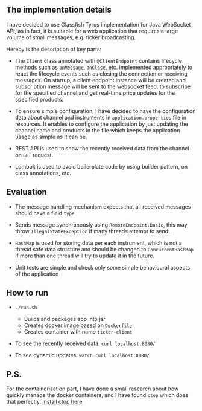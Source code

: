 ## The implementation details
I have decided to use Glassfish Tyrus implementation for Java WebSocket API, as in fact, it is suitable for a web application that requires a large volume of small messages, e.g. ticker broadcasting.

Hereby is the description of key parts:

* The `Client` class annotated with `@ClientEndpoint` contains lifecycle methods such as `onMessage`, `onClose`, etc. implemented appropriately to react the lifecycle events such as closing the connection or receiving messages.
On startup, a client endpoint instance will be created and subscription message will be sent to the websocket feed, to subscribe for the specified channel and get real-time price updates for the specified products.

* To ensure simple configuration, I have decided to have the configuration data about channel and instruments in `application.properties` file in resources.
It enables to configure the application by just updating the channel name and products in the file which keeps the application usage as simple as it can be.

* REST API is used to show the recently received data from the channel on `GET` request.

* Lombok is used to avoid boilerplate code by using builder pattern, on class annotations, etc.

## Evaluation

* The message handling mechanism expects that all received messages should have a field `type`

* Sends message synchronously using `RemoteEndpoint.Basic`, this may throw `IllegalStateException` if many threads attempt to send.

* `HashMap` is used for storing data per each instrument, which is not a thread safe data structure and should be changed to `ConcurrentHashMap` if more than one thread will try to update it in the future. 

* Unit tests are simple and check only some simple behavioural aspects of the application 

## How to run

* `./run.sh`
    * Builds and packages app into jar
    * Creates docker image based on `Dockerfile`
    * Creates container with name `ticker-client`
    
* To see the recently received data: `curl localhost:8080/`
* To see dynamic updates: `watch curl localhost:8080/`

## P.S.

For the containerization part, I have done a small research about how quickly manage the docker containers, and I have found `ctop` which does that perfectly.
[Install ctop here](https://github.com/bcicen/ctop)
